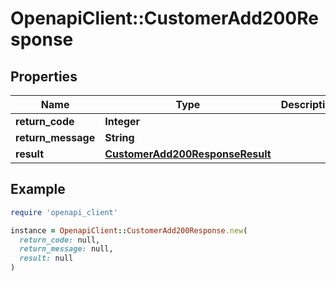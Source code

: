 # OpenapiClient::CustomerAdd200Response

## Properties

| Name | Type | Description | Notes |
| ---- | ---- | ----------- | ----- |
| **return_code** | **Integer** |  | [optional] |
| **return_message** | **String** |  | [optional] |
| **result** | [**CustomerAdd200ResponseResult**](CustomerAdd200ResponseResult.md) |  | [optional] |

## Example

```ruby
require 'openapi_client'

instance = OpenapiClient::CustomerAdd200Response.new(
  return_code: null,
  return_message: null,
  result: null
)
```

